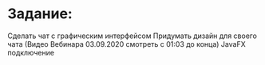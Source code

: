 # Задание: 

Сделать чат с графическим интерфейсом
Придумать дизайн для своего чата
(Видео Вебинара 03.09.2020 смотреть с 01:03 до конца)
JavaFX
подключение

